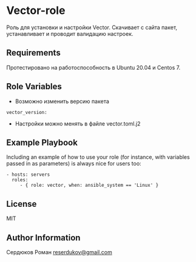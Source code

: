 Vector-role
=========

Роль для установки и настройки Vector.
Скачивает с сайта пакет, устанавливает и проводит валидацию настроек.

Requirements
------------

Протестировано на работоспособность в Ubuntu 20.04 и Centos 7.

Role Variables
--------------
- Возможно изменить версию пакета
```
vector_version:
```
- Настройки можно менять в файле vector.toml.j2

Example Playbook
----------------

Including an example of how to use your role (for instance, with variables passed in as parameters) is always nice for users too:

    - hosts: servers
      roles:
         - { role: vector, when: ansible_system == 'Linux' }

License
-------

MIT

Author Information
------------------

Сердюков Роман
reserdukov@gmail.com
